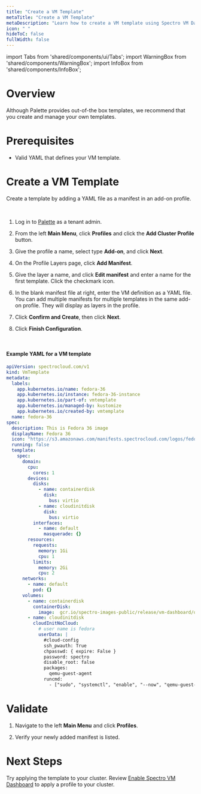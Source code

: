 ```yaml
---
title: "Create a VM Template"
metaTitle: "Create a VM Template"
metaDescription: "Learn how to create a VM template using Spectro VM Dashboard."
icon: " "
hideToC: false
fullWidth: false
---
```


import Tabs from 'shared/components/ui/Tabs';
import WarningBox from 'shared/components/WarningBox';
import InfoBox from 'shared/components/InfoBox';


# Overview

Although Palette provides out-of-the box templates, we recommend that you create and manage your own templates.

# Prerequisites

- Valid YAML that defines your VM template.

# Create a VM Template

Create a template by adding a YAML file as a manifest in an add-on profile.

<br />

1. Log in to [Palette](https://console.spectrocloud.com) as a tenant admin.


2. From the left **Main Menu**, click **Profiles** and click the **Add Cluster Profile** button. 


3. Give the profile a name, select type **Add-on**, and click **Next**.


4. On the Profile Layers page, click **Add Manifest**. 


5. Give the layer a name, and click **Edit manifest** and enter a name for the first template. Click the checkmark icon.


6. In the blank manifest file at right, enter the VM definition as a YAML file. You can add multiple manifests for multiple templates in the same add-on profile. They will display as layers in the profile.


7. Click **Confirm and Create**, then click **Next**.


8. Click **Finish Configuration**. 

<br />

#### Example YAML for a VM template


```yaml
apiVersion: spectrocloud.com/v1
kind: VmTemplate
metadata:
  labels:
    app.kubernetes.io/name: fedora-36
    app.kubernetes.io/instance: fedora-36-instance
    app.kubernetes.io/part-of: vmtemplate
    app.kubernetes.io/managed-by: kustomize
    app.kubernetes.io/created-by: vmtemplate
  name: fedora-36
spec:
  description: This is Fedora 36 image
  displayName: Fedora 36
  icon: "https://s3.amazonaws.com/manifests.spectrocloud.com/logos/fedora.png"
  running: false
  template:
    spec:
      domain:
        cpu:
          cores: 1
        devices:
          disks:
            - name: containerdisk
              disk:
                bus: virtio
            - name: cloudinitdisk
              disk:
                bus: virtio
          interfaces:
            - name: default
              masquerade: {}
        resources:
          requests:
            memory: 1Gi
            cpu: 1
          limits:
            memory: 2Gi
            cpu: 2
      networks:
        - name: default
          pod: {}
      volumes:
        - name: containerdisk
          containerDisk:
            image:  gcr.io/spectro-images-public/release/vm-dashboard/os/fedora-container-disk:36
        - name: cloudinitdisk
          cloudInitNoCloud:
            # user name is fedora
            userData: |
              #cloud-config
              ssh_pwauth: True
              chpasswd: { expire: False }
              password: spectro
              disable_root: false
              packages:
                qemu-guest-agent
              runcmd:
                - ["sudo", "systemctl", "enable", "--now", "qemu-guest-agent"]
```


# Validate

1. Navigate to the left **Main Menu** and click **Profiles**. 


2. Verify your newly added manifest is listed. 

# Next Steps

Try applying the template to your cluster. Review [Enable Spectro VM Dashboard](/vm-management/vm-packs-profiles/enable-vm-dashboard) to apply a profile to your cluster. 
